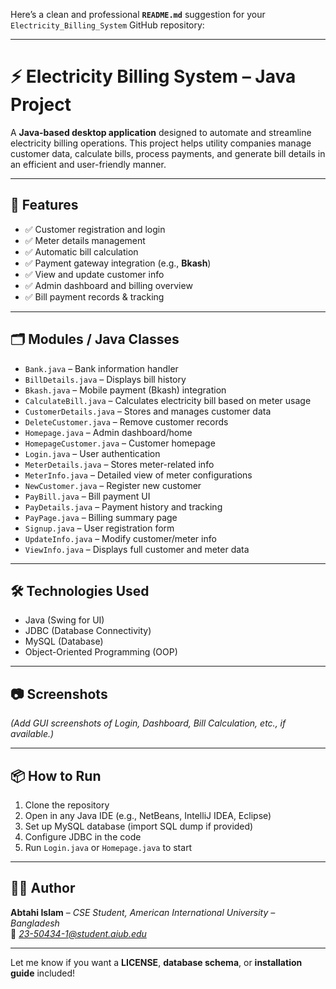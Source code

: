 Here’s a clean and professional **`README.md`** suggestion for your `Electricity_Billing_System` GitHub repository:

---

# ⚡ Electricity Billing System – Java Project

A **Java-based desktop application** designed to automate and streamline electricity billing operations. This project helps utility companies manage customer data, calculate bills, process payments, and generate bill details in an efficient and user-friendly manner.

---

## 📌 **Features**
- ✅ Customer registration and login  
- ✅ Meter details management  
- ✅ Automatic bill calculation  
- ✅ Payment gateway integration (e.g., **Bkash**)  
- ✅ View and update customer info  
- ✅ Admin dashboard and billing overview  
- ✅ Bill payment records & tracking  

---

## 🗂 **Modules / Java Classes**
- `Bank.java` – Bank information handler  
- `BillDetails.java` – Displays bill history  
- `Bkash.java` – Mobile payment (Bkash) integration  
- `CalculateBill.java` – Calculates electricity bill based on meter usage  
- `CustomerDetails.java` – Stores and manages customer data  
- `DeleteCustomer.java` – Remove customer records  
- `Homepage.java` – Admin dashboard/home  
- `HomepageCustomer.java` – Customer homepage  
- `Login.java` – User authentication  
- `MeterDetails.java` – Stores meter-related info  
- `MeterInfo.java` – Detailed view of meter configurations  
- `NewCustomer.java` – Register new customer  
- `PayBill.java` – Bill payment UI  
- `PayDetails.java` – Payment history and tracking  
- `PayPage.java` – Billing summary page  
- `Signup.java` – User registration form  
- `UpdateInfo.java` – Modify customer/meter info  
- `ViewInfo.java` – Displays full customer and meter data  

---

## 🛠 **Technologies Used**
- Java (Swing for UI)
- JDBC (Database Connectivity)
- MySQL (Database)
- Object-Oriented Programming (OOP)

---

## 📷 **Screenshots**
*(Add GUI screenshots of Login, Dashboard, Bill Calculation, etc., if available.)*

---

## 📦 **How to Run**
1. Clone the repository  
2. Open in any Java IDE (e.g., NetBeans, IntelliJ IDEA, Eclipse)  
3. Set up MySQL database (import SQL dump if provided)  
4. Configure JDBC in the code  
5. Run `Login.java` or `Homepage.java` to start  

---

## 👨‍💻 Author
**Abtahi Islam** – *CSE Student, American International University – Bangladesh*  
📧 *23-50434-1@student.aiub.edu*

---

Let me know if you want a **LICENSE**, **database schema**, or **installation guide** included!
